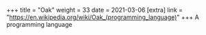 +++
title = "Oak"
weight = 33
date = 2021-03-06
[extra]
link = "https://en.wikipedia.org/wiki/Oak_(programming_language)"
+++
A programming language

